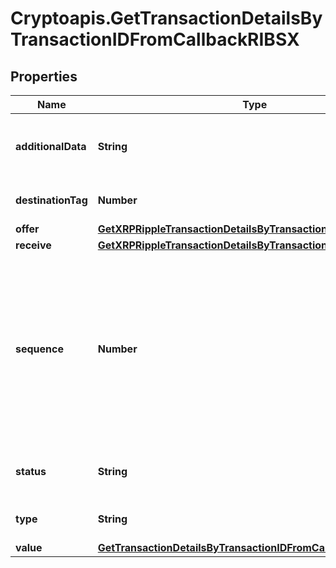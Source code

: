 # Cryptoapis.GetTransactionDetailsByTransactionIDFromCallbackRIBSX

## Properties

Name | Type | Description | Notes
------------ | ------------- | ------------- | -------------
**additionalData** | **String** | Represents additional data that may be needed. | 
**destinationTag** | **Number** | Defines the destination tag value. | [optional] 
**offer** | [**GetXRPRippleTransactionDetailsByTransactionIDRIOffer**](GetXRPRippleTransactionDetailsByTransactionIDRIOffer.md) |  | 
**receive** | [**GetXRPRippleTransactionDetailsByTransactionIDRIReceive**](GetXRPRippleTransactionDetailsByTransactionIDRIReceive.md) |  | 
**sequence** | **Number** | Defines the transaction input&#39;s sequence as an integer, which is is used when transactions are replaced with newer versions before LockTime. | 
**status** | **String** | Defines the status of the transaction. | 
**type** | **String** | Defines the type of the transaction. | 
**value** | [**GetTransactionDetailsByTransactionIDFromCallbackRIBSXValue**](GetTransactionDetailsByTransactionIDFromCallbackRIBSXValue.md) |  | 


